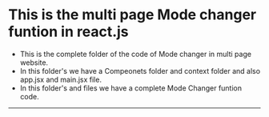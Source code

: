 # This is the multi page Mode changer funtion in react.js
- This is the complete folder of the code of Mode changer in multi page website.
- In this folder's we have a Compeonets folder and context folder and also app.jsx and main.jsx file.
- In this folder's and files we have a complete Mode Changer funtion code.
<hr>